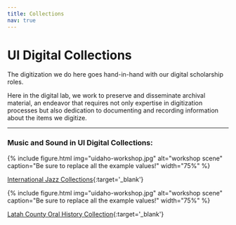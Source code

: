 ```yaml
---
title: Collections
nav: true
---
```


# UI Digital Collections

The digitization we do here goes hand-in-hand with our digital scholarship roles.

Here in the digital lab, we work to preserve and disseminate archival material, an endeavor that requires not only expertise in digitization processes but also dedication to documenting and recording information about the items we digitize.

***

### Music and Sound in UI Digital Collections:

{% include figure.html img="uidaho-workshop.jpg" alt="workshop scene" caption="Be sure to replace all the example values!" width="75%" %}

[International Jazz Collections](https://www.lib.uidaho.edu/digital/collections.html#IJC){:target='_blank'}

{% include figure.html img="uidaho-workshop.jpg" alt="workshop scene" caption="Be sure to replace all the example values!" width="75%" %}

[Latah County Oral History Collection](https://www.lib.uidaho.edu/digital/lcoh/index.html){:target='_blank'}